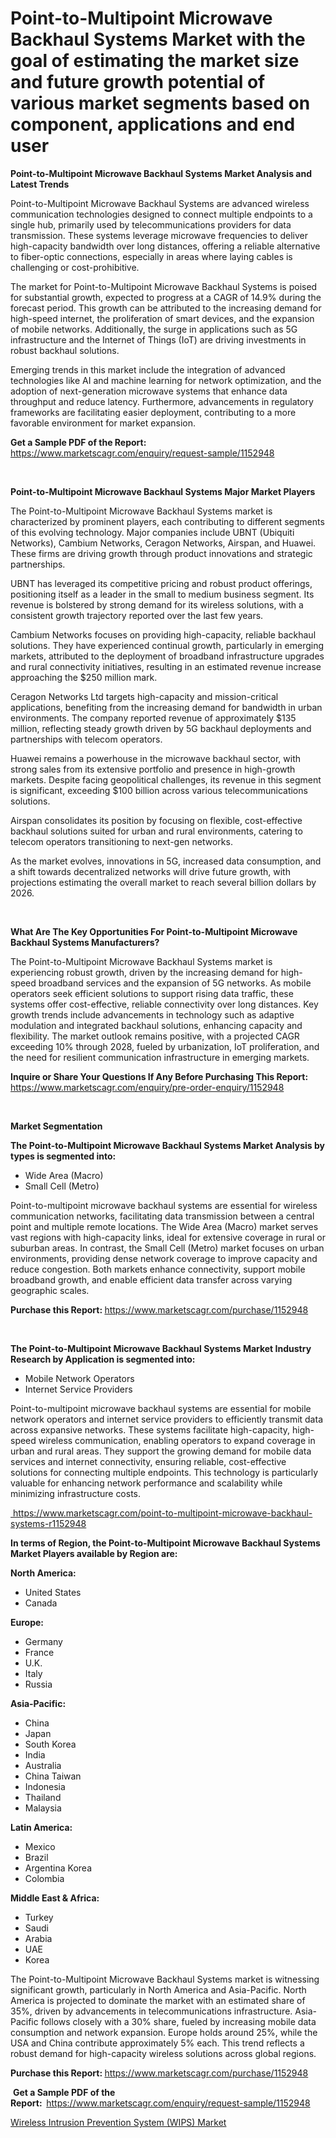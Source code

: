 <p><h1>Point-to-Multipoint Microwave Backhaul Systems Market with the goal of estimating the market size and future growth potential of various market segments based on component, applications and end user</h1></p><p><strong>Point-to-Multipoint Microwave Backhaul Systems Market Analysis and Latest Trends</strong></p>
<p><p>Point-to-Multipoint Microwave Backhaul Systems are advanced wireless communication technologies designed to connect multiple endpoints to a single hub, primarily used by telecommunications providers for data transmission. These systems leverage microwave frequencies to deliver high-capacity bandwidth over long distances, offering a reliable alternative to fiber-optic connections, especially in areas where laying cables is challenging or cost-prohibitive. </p><p>The market for Point-to-Multipoint Microwave Backhaul Systems is poised for substantial growth, expected to progress at a CAGR of 14.9% during the forecast period. This growth can be attributed to the increasing demand for high-speed internet, the proliferation of smart devices, and the expansion of mobile networks. Additionally, the surge in applications such as 5G infrastructure and the Internet of Things (IoT) are driving investments in robust backhaul solutions. </p><p>Emerging trends in this market include the integration of advanced technologies like AI and machine learning for network optimization, and the adoption of next-generation microwave systems that enhance data throughput and reduce latency. Furthermore, advancements in regulatory frameworks are facilitating easier deployment, contributing to a more favorable environment for market expansion.</p></p>
<p><strong>Get a Sample PDF of the Report:&nbsp;</strong> <a href="https://www.marketscagr.com/enquiry/request-sample/1152948?utm_campaign=2113&utm_medium=2&utm_source=Github&utm_content=ia&utm_term=15022025&utm_id=point-to-multipoint-microwave-backhaul-systems">https://www.marketscagr.com/enquiry/request-sample/1152948</a></p>
<p>&nbsp;</p>
<p><strong>Point-to-Multipoint Microwave Backhaul Systems Major Market Players</strong></p>
<p><p>The Point-to-Multipoint Microwave Backhaul Systems market is characterized by prominent players, each contributing to different segments of this evolving technology. Major companies include UBNT (Ubiquiti Networks), Cambium Networks, Ceragon Networks, Airspan, and Huawei. These firms are driving growth through product innovations and strategic partnerships.</p><p>UBNT has leveraged its competitive pricing and robust product offerings, positioning itself as a leader in the small to medium business segment. Its revenue is bolstered by strong demand for its wireless solutions, with a consistent growth trajectory reported over the last few years.</p><p>Cambium Networks focuses on providing high-capacity, reliable backhaul solutions. They have experienced continual growth, particularly in emerging markets, attributed to the deployment of broadband infrastructure upgrades and rural connectivity initiatives, resulting in an estimated revenue increase approaching the $250 million mark.</p><p>Ceragon Networks Ltd targets high-capacity and mission-critical applications, benefiting from the increasing demand for bandwidth in urban environments. The company reported revenue of approximately $135 million, reflecting steady growth driven by 5G backhaul deployments and partnerships with telecom operators.</p><p>Huawei remains a powerhouse in the microwave backhaul sector, with strong sales from its extensive portfolio and presence in high-growth markets. Despite facing geopolitical challenges, its revenue in this segment is significant, exceeding $100 billion across various telecommunications solutions.</p><p>Airspan consolidates its position by focusing on flexible, cost-effective backhaul solutions suited for urban and rural environments, catering to telecom operators transitioning to next-gen networks.</p><p>As the market evolves, innovations in 5G, increased data consumption, and a shift towards decentralized networks will drive future growth, with projections estimating the overall market to reach several billion dollars by 2026.</p></p>
<p>&nbsp;</p>
<p><strong>What Are The Key Opportunities For Point-to-Multipoint Microwave Backhaul Systems Manufacturers?</strong></p>
<p><p>The Point-to-Multipoint Microwave Backhaul Systems market is experiencing robust growth, driven by the increasing demand for high-speed broadband services and the expansion of 5G networks. As mobile operators seek efficient solutions to support rising data traffic, these systems offer cost-effective, reliable connectivity over long distances. Key growth trends include advancements in technology such as adaptive modulation and integrated backhaul solutions, enhancing capacity and flexibility. The market outlook remains positive, with a projected CAGR exceeding 10% through 2028, fueled by urbanization, IoT proliferation, and the need for resilient communication infrastructure in emerging markets.</p></p>
<p><strong>Inquire or Share Your Questions If Any Before Purchasing This Report:</strong> <a href="https://www.marketscagr.com/enquiry/pre-order-enquiry/1152948?utm_campaign=2113&utm_medium=2&utm_source=Github&utm_content=ia&utm_term=15022025&utm_id=point-to-multipoint-microwave-backhaul-systems">https://www.marketscagr.com/enquiry/pre-order-enquiry/1152948</a></p>
<p>&nbsp;</p>
<p><strong>Market Segmentation</strong></p>
<p><strong>The Point-to-Multipoint Microwave Backhaul Systems Market Analysis by types is segmented into:</strong></p>
<p><ul><li>Wide Area (Macro)</li><li>Small Cell (Metro)</li></ul></p>
<p><p>Point-to-multipoint microwave backhaul systems are essential for wireless communication networks, facilitating data transmission between a central point and multiple remote locations. The Wide Area (Macro) market serves vast regions with high-capacity links, ideal for extensive coverage in rural or suburban areas. In contrast, the Small Cell (Metro) market focuses on urban environments, providing dense network coverage to improve capacity and reduce congestion. Both markets enhance connectivity, support mobile broadband growth, and enable efficient data transfer across varying geographic scales.</p></p>
<p><strong>Purchase this Report:&nbsp;</strong><a href="https://www.marketscagr.com/purchase/1152948?utm_campaign=2113&utm_medium=2&utm_source=Github&utm_content=ia&utm_term=15022025&utm_id=point-to-multipoint-microwave-backhaul-systems">https://www.marketscagr.com/purchase/1152948</a></p>
<p>&nbsp;</p>
<p><strong>The Point-to-Multipoint Microwave Backhaul Systems Market Industry Research by Application is segmented into:</strong></p>
<p><ul><li>Mobile Network Operators</li><li>Internet Service Providers</li></ul></p>
<p><p>Point-to-multipoint microwave backhaul systems are essential for mobile network operators and internet service providers to efficiently transmit data across expansive networks. These systems facilitate high-capacity, high-speed wireless communication, enabling operators to expand coverage in urban and rural areas. They support the growing demand for mobile data services and internet connectivity, ensuring reliable, cost-effective solutions for connecting multiple endpoints. This technology is particularly valuable for enhancing network performance and scalability while minimizing infrastructure costs.</p></p>
<p><a href="https://www.marketscagr.com/point-to-multipoint-microwave-backhaul-systems-r1152948?utm_campaign=2113&utm_medium=2&utm_source=Github&utm_content=ia&utm_term=15022025&utm_id=point-to-multipoint-microwave-backhaul-systems">&nbsp;https://www.marketscagr.com/point-to-multipoint-microwave-backhaul-systems-r1152948</a></p>
<p><strong>In terms of Region, the Point-to-Multipoint Microwave Backhaul Systems Market Players available by Region are:</strong></p>
<p>
    <p> <strong> North America: </strong>
        <ul>
            <li>United States</li>
            <li>Canada</li>
        </ul>
        </p> 
    <p> <strong> Europe: </strong>
        <ul>
            <li>Germany</li>
            <li>France</li>
            <li>U.K.</li>
            <li>Italy</li>
            <li>Russia</li>
        </ul>
        </p> 
    <p> <strong> Asia-Pacific: </strong>
        <ul>
            <li>China</li>
            <li>Japan</li>
            <li>South Korea</li>
            <li>India</li>
            <li>Australia</li>
            <li>China Taiwan</li>
            <li>Indonesia</li>
            <li>Thailand</li>
            <li>Malaysia</li>
        </ul>
        </p> 
    <p> <strong> Latin America: </strong>
        <ul>
            <li>Mexico</li>
            <li>Brazil</li>
            <li>Argentina Korea</li>
            <li>Colombia</li>
        </ul>
        </p> 
    <p> <strong> Middle East & Africa: </strong>
        <ul>
            <li>Turkey</li>
            <li>Saudi</li>
            <li>Arabia</li>
            <li>UAE</li>
            <li>Korea</li>
        </ul>
    </p>
    </p>
<p><p>The Point-to-Multipoint Microwave Backhaul Systems market is witnessing significant growth, particularly in North America and Asia-Pacific. North America is projected to dominate the market with an estimated share of 35%, driven by advancements in telecommunications infrastructure. Asia-Pacific follows closely with a 30% share, fueled by increasing mobile data consumption and network expansion. Europe holds around 25%, while the USA and China contribute approximately 5% each. This trend reflects a robust demand for high-capacity wireless solutions across global regions.</p></p>
<p><strong>Purchase this Report: </strong><a href="https://www.marketscagr.com/purchase/1152948?utm_campaign=2113&utm_medium=2&utm_source=Github&utm_content=ia&utm_term=15022025&utm_id=point-to-multipoint-microwave-backhaul-systems">https://www.marketscagr.com/purchase/1152948</a></p>
<p>&nbsp;<strong>Get a Sample PDF of the Report:&nbsp;&nbsp;</strong><a href="https://www.marketscagr.com/enquiry/request-sample/1152948?utm_campaign=2113&utm_medium=2&utm_source=Github&utm_content=ia&utm_term=15022025&utm_id=point-to-multipoint-microwave-backhaul-systems">https://www.marketscagr.com/enquiry/request-sample/1152948</a></p>
<p><strong></strong></p>
<p><p><a href="https://github.com/tona7vba/Market-Research-Report-List-1/blob/main/wireless-intrusion-prevention-system-wips-market.md?utm_campaign=2113&utm_medium=2&utm_source=Github&utm_content=ia&utm_term=15022025&utm_id=point-to-multipoint-microwave-backhaul-systems">Wireless Intrusion Prevention System (WIPS) Market</a></p></p>